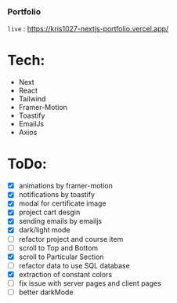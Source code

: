 ### Portfolio

`live` : <https://kris1027-nextjs-portfolio.vercel.app/>

# Tech:

- Next
- React
- Tailwind
- Framer-Motion
- Toastify
- EmailJs
- Axios

# ToDo:

- [x] animations by framer-motion
- [x] notifications by toastify
- [x] modal for certificate image
- [x] project cart desgin
- [x] sending emails by emailjs
- [x] dark/light mode
- [ ] refactor project and course item
- [ ] scroll to Top and Bottom
- [x] scroll to Particular Section
- [ ] refactor data to use SQL database
- [x] extraction of constant colors
- [ ] fix issue with server pages and client pages
- [ ] better darkMode
